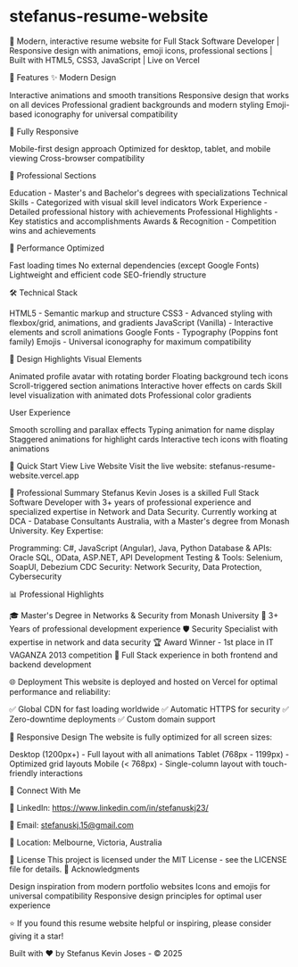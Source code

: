 # stefanus-resume-website
🚀 Modern, interactive resume website for Full Stack Software Developer | Responsive design with animations, emoji icons, professional sections | Built with HTML5, CSS3, JavaScript | Live on Vercel

🌟 Features
✨ Modern Design

Interactive animations and smooth transitions
Responsive design that works on all devices
Professional gradient backgrounds and modern styling
Emoji-based iconography for universal compatibility

📱 Fully Responsive

Mobile-first design approach
Optimized for desktop, tablet, and mobile viewing
Cross-browser compatibility

🎯 Professional Sections

Education - Master's and Bachelor's degrees with specializations
Technical Skills - Categorized with visual skill level indicators
Work Experience - Detailed professional history with achievements
Professional Highlights - Key statistics and accomplishments
Awards & Recognition - Competition wins and achievements

🚀 Performance Optimized

Fast loading times
No external dependencies (except Google Fonts)
Lightweight and efficient code
SEO-friendly structure

🛠️ Technical Stack

HTML5 - Semantic markup and structure
CSS3 - Advanced styling with flexbox/grid, animations, and gradients
JavaScript (Vanilla) - Interactive elements and scroll animations
Google Fonts - Typography (Poppins font family)
Emojis - Universal iconography for maximum compatibility

🎨 Design Highlights
Visual Elements

Animated profile avatar with rotating border
Floating background tech icons
Scroll-triggered section animations
Interactive hover effects on cards
Skill level visualization with animated dots
Professional color gradients

User Experience

Smooth scrolling and parallax effects
Typing animation for name display
Staggered animations for highlight cards
Interactive tech icons with floating animations

🚀 Quick Start
View Live Website
Visit the live website: stefanus-resume-website.vercel.app

🎯 Professional Summary
Stefanus Kevin Joses is a skilled Full Stack Software Developer with 3+ years of professional experience and specialized expertise in Network and Data Security. Currently working at DCA - Database Consultants Australia, with a Master's degree from Monash University.
Key Expertise:

Programming: C#, JavaScript (Angular), Java, Python
Database & APIs: Oracle SQL, OData, ASP.NET, API Development
Testing & Tools: Selenium, SoapUI, Debezium CDC
Security: Network Security, Data Protection, Cybersecurity

📊 Professional Highlights

🎓 Master's Degree in Networks & Security from Monash University
💼 3+ Years of professional development experience
🛡️ Security Specialist with expertise in network and data security
🏆 Award Winner - 1st place in IT VAGANZA 2013 competition
🔧 Full Stack experience in both frontend and backend development

🌐 Deployment
This website is deployed and hosted on Vercel for optimal performance and reliability:

✅ Global CDN for fast loading worldwide
✅ Automatic HTTPS for security
✅ Zero-downtime deployments
✅ Custom domain support

📱 Responsive Design
The website is fully optimized for all screen sizes:

Desktop (1200px+) - Full layout with all animations
Tablet (768px - 1199px) - Optimized grid layouts
Mobile (< 768px) - Single-column layout with touch-friendly interactions

🤝 Connect With Me

💼 LinkedIn: https://www.linkedin.com/in/stefanuskj23/

📧 Email: stefanuskj.15@gmail.com

📍 Location: Melbourne, Victoria, Australia

📄 License
This project is licensed under the MIT License - see the LICENSE file for details.
🙏 Acknowledgments

Design inspiration from modern portfolio websites
Icons and emojis for universal compatibility
Responsive design principles for optimal user experience


⭐ If you found this resume website helpful or inspiring, please consider giving it a star!

Built with ❤️ by Stefanus Kevin Joses - © 2025

